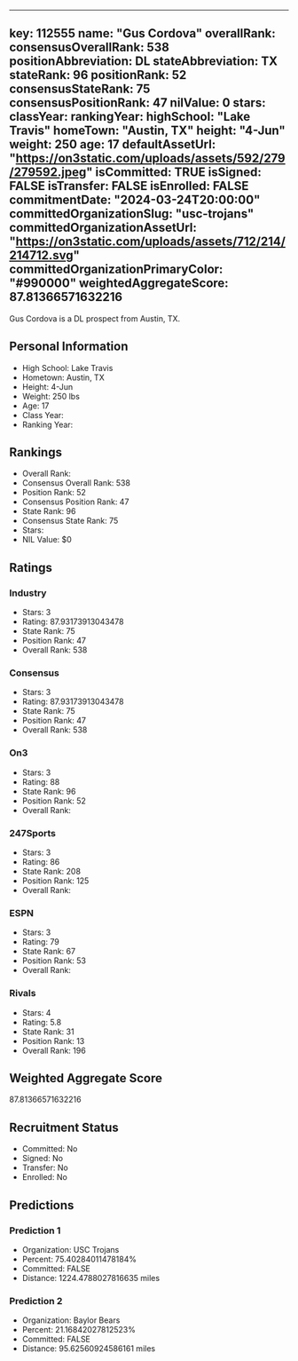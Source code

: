 ---
  key: 112555
  name: "Gus Cordova"
  overallRank: 
  consensusOverallRank: 538
  positionAbbreviation: DL
  stateAbbreviation: TX
  stateRank: 96
  positionRank: 52
  consensusStateRank: 75
  consensusPositionRank: 47
  nilValue: 0
  stars: 
  classYear: 
  rankingYear: 
  highSchool: "Lake Travis"
  homeTown: "Austin, TX"
  height: "4-Jun"
  weight: 250
  age: 17
  defaultAssetUrl: "https://on3static.com/uploads/assets/592/279/279592.jpeg"
  isCommitted: TRUE
  isSigned: FALSE
  isTransfer: FALSE
  isEnrolled: FALSE
  commitmentDate: "2024-03-24T20:00:00"
  committedOrganizationSlug: "usc-trojans"
  committedOrganizationAssetUrl: "https://on3static.com/uploads/assets/712/214/214712.svg"
  committedOrganizationPrimaryColor: "#990000"
  weightedAggregateScore: 87.81366571632216
  ---
  
  Gus Cordova is a DL prospect from Austin, TX.
  
  ## Personal Information
  - High School: Lake Travis
  - Hometown: Austin, TX
  - Height: 4-Jun
  - Weight: 250 lbs
  - Age: 17
  - Class Year: 
  - Ranking Year: 
  
  ## Rankings
  - Overall Rank: 
  - Consensus Overall Rank: 538
  - Position Rank: 52
  - Consensus Position Rank: 47
  - State Rank: 96
  - Consensus State Rank: 75
  - Stars: 
  - NIL Value: $0
  
  ## Ratings
  
  ### Industry
  - Stars: 3
  - Rating: 87.93173913043478
  - State Rank: 75
  - Position Rank: 47
  - Overall Rank: 538
  
  ### Consensus
  - Stars: 3
  - Rating: 87.93173913043478
  - State Rank: 75
  - Position Rank: 47
  - Overall Rank: 538
  
  ### On3
  - Stars: 3
  - Rating: 88
  - State Rank: 96
  - Position Rank: 52
  - Overall Rank: 
  
  ### 247Sports
  - Stars: 3
  - Rating: 86
  - State Rank: 208
  - Position Rank: 125
  - Overall Rank: 
  
  ### ESPN
  - Stars: 3
  - Rating: 79
  - State Rank: 67
  - Position Rank: 53
  - Overall Rank: 
  
  ### Rivals
  - Stars: 4
  - Rating: 5.8
  - State Rank: 31
  - Position Rank: 13
  - Overall Rank: 196
  
  ## Weighted Aggregate Score
  87.81366571632216
  
  ## Recruitment Status
  - Committed: No
  - Signed: No
  - Transfer: No
  - Enrolled: No
  
  
  
  ## Predictions
  
  ### Prediction 1
  - Organization: USC Trojans
  - Percent: 75.40284011478184%
  - Committed: FALSE
  - Distance: 1224.4788027816635 miles
  
  ### Prediction 2
  - Organization: Baylor Bears
  - Percent: 21.16842027812523%
  - Committed: FALSE
  - Distance: 95.62560924586161 miles
  